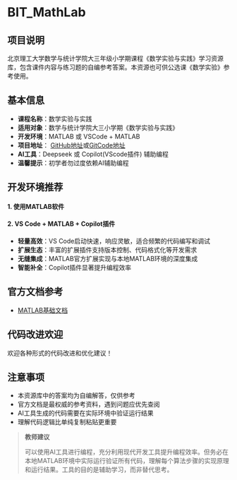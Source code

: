 # BIT_MathLab

## 项目说明

北京理工大学数学与统计学院大三年级小学期课程《数学实验与实践》学习资源库，包含课件内容与练习题的自编参考答案。本资源也可供公选课《数学实验》参考使用。

## 基本信息

- **课程名称**：数学实验与实践
- **适用对象**：数学与统计学院大三小学期《数学实验与实践》
- **开发环境**：MATLAB 或 VSCode + MATLAB
- **项目地址**： [GitHub地址](https://github.com/1149578556/BIT_MathLab)或[GitCode地址](https://gitcode.com/y1149578556/BIT_MathLab)
- **AI工具**：Deepseek 或 Copilot(VScode插件) 辅助编程
- **温馨提示**：初学者勿过度依赖AI辅助编程

## 开发环境推荐

#### 1. 使用MATLAB软件
####  2. VS Code + MATLAB + Copilot插件
- **轻量高效**：VS Code启动快速，响应灵敏，适合频繁的代码编写和调试
- **扩展生态**：丰富的扩展插件支持版本控制、代码格式化等开发需求
- **无缝集成**：MATLAB官方扩展实现与本地MATLAB环境的深度集成
- **智能补全**：Copilot插件显著提升编程效率


## 官方文档参考

- [MATLAB基础文档](https://ww2.mathworks.cn/help/matlab/)

## 代码改进欢迎

欢迎各种形式的代码改进和优化建议！

## 注意事项

- 本资源库中的答案均为自编解答，仅供参考
- 官方文档是最权威的参考资料，遇到问题应优先查阅
- AI工具生成的代码需要在实际环境中验证运行结果
- 理解代码逻辑比单纯复制粘贴更重要

> **教师建议**
> 
>可以使用AI工具进行编程，充分利用现代开发工具提升编程效率。但务必在本地MATLAB环境中实际运行验证所有代码，理解每个算法步骤的实现原理和运行结果。工具的目的是辅助学习，而非替代思考。
